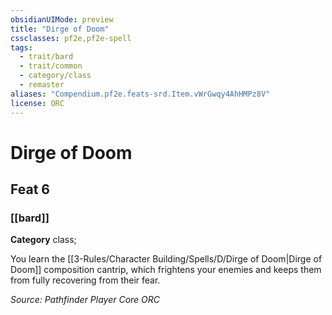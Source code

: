 ```yaml
---
obsidianUIMode: preview
title: "Dirge of Doom"
cssclasses: pf2e,pf2e-spell
tags:
  - trait/bard
  - trait/common
  - category/class
  - remaster
aliases: "Compendium.pf2e.feats-srd.Item.vWrGwqy4AhHMPz8V"
license: ORC
---
```

# Dirge of Doom
## Feat 6
### [[bard]]

**Category** class; 




You learn the [[3-Rules/Character Building/Spells/D/Dirge of Doom|Dirge of Doom]] composition cantrip, which frightens your enemies and keeps them from fully recovering from their fear.

*Source: Pathfinder Player Core*
*ORC*